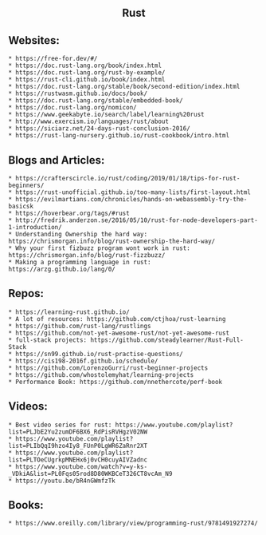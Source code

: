 <h2 align="center">Rust</h2>

## Websites:
	* https://free-for.dev/#/
	* https://doc.rust-lang.org/book/index.html
	* https://doc.rust-lang.org/rust-by-example/
	* https://rust-cli.github.io/book/index.html
	* https://doc.rust-lang.org/stable/book/second-edition/index.html
	* https://rustwasm.github.io/docs/book/
	* https://doc.rust-lang.org/stable/embedded-book/
	* https://doc.rust-lang.org/nomicon/
	* https://www.geekabyte.io/search/label/learning%20rust
	* http://www.exercism.io/languages/rust/about
	* https://siciarz.net/24-days-rust-conclusion-2016/
	* https://rust-lang-nursery.github.io/rust-cookbook/intro.html

## Blogs and Articles:
	* https://crafterscircle.io/rust/coding/2019/01/18/tips-for-rust-beginners/
	* https://rust-unofficial.github.io/too-many-lists/first-layout.html
	* https://evilmartians.com/chronicles/hands-on-webassembly-try-the-basicsk
	* https://hoverbear.org/tags/#rust
	* http://fredrik.anderzon.se/2016/05/10/rust-for-node-developers-part-1-introduction/
	* Understanding Ownership the hard way: https://chrismorgan.info/blog/rust-ownership-the-hard-way/
	* Why your first fizbuzz program wont work in rust: https://chrismorgan.info/blog/rust-fizzbuzz/
	* Making a programming language in rust: https://arzg.github.io/lang/0/

## Repos:
	* https://learning-rust.github.io/
	* A lot of resources: https://github.com/ctjhoa/rust-learning
	* https://github.com/rust-lang/rustlings
	* https://github.com/not-yet-awesome-rust/not-yet-awesome-rust
	* full-stack projects: https://github.com/steadylearner/Rust-Full-Stack
	* https://sn99.github.io/rust-practise-questions/
	* https://cis198-2016f.github.io/schedule/
	* https://github.com/LorenzoGurri/rust-beginner-projects
	* https://github.com/whostolemyhat/learning-projects
	* Performance Book: https://github.com/nnethercote/perf-book

## Videos:
	* Best video series for rust: https://www.youtube.com/playlist?list=PLJbE2Yu2zumDF6BX6_RdPisRVHgzV02NW
	* https://www.youtube.com/playlist?list=PLIbQqI9hzo4Iy8_FUnP0LgWR6ZaRnr2XT
	* https://www.youtube.com/playlist?list=PLTOeCUgrkpMNEHx6j0vCH0cuyAIVZadnc
	* https://www.youtube.com/watch?v=y-ks-_VDkiA&list=PL0Fqs05rod8D80WKBCeT326CT8vcAm_N9
	* https://youtu.be/bR4nGWmfzTk

## Books:
	* https://www.oreilly.com/library/view/programming-rust/9781491927274/
